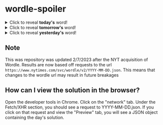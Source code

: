 # wordle-spoiler

<details>
  <summary>Click to reveal <b>today's</b> word!</summary>
  <br>
  <b> deter </b>
</details>

<details>
  <summary>Click to reveal <b>tomorrow's</b> word!</summary>
  <br>
  <b> angst </b>
</details>

<details>
  <summary>Click to reveal <b>yesterday's</b> word!</summary>
  <br>
  <b> swung </b>
</details>

## Note
This was repository was updated 2/7/2023 after the NYT acquisition of Wordle. Results are now based off requests to the url `https://www.nytimes.com/svc/wordle/v2/YYYY-MM-DD.json`. This means that changes to the wordle url may result in future breakages

## How can I view the solution in the browser?
Open the developer tools in Chrome. Click on the "network" tab. Under the Fetch/XHR section, you should see a request to YYYY-MM-DD.json. If you click on that request and view the "Preview" tab, you will see a JSON object containing the day's solution.
